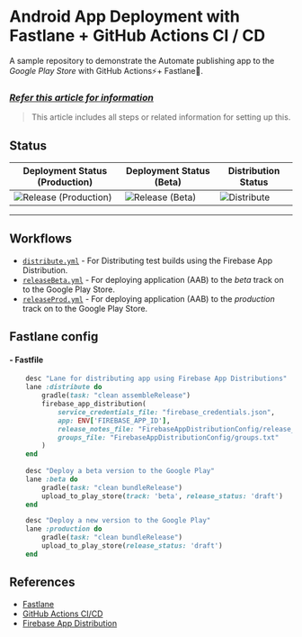 # Android App Deployment with Fastlane + GitHub Actions CI / CD

A sample repository to demonstrate the Automate publishing app to the _Google Play Store_ with GitHub Actions⚡+ Fastlane🏃.  

### [_**Refer this article for information**_](#)
> This article includes all steps or related information for setting up this.

## Status

| Deployment Status (Production)                                                                                             | Deployment Status (Beta)                                                                                       | Distribution Status |
|----------------------------------------------------------------------------------------------------------------------------|----------------------------------------------------------------------------------------------------------------| -------------------- |
| ![Release (Production)](https://github.com/PatilShreyas/AndroidFastlaneCICD/workflows/Release%20(Production)/badge.svg)    | ![Release (Beta)](https://github.com/PatilShreyas/AndroidFastlaneCICD/workflows/Release%20(Beta)/badge.svg)    | ![Distribute](https://github.com/PatilShreyas/AndroidFastlaneCICD/workflows/Distribute/badge.svg) |

---

## Workflows

- [`distribute.yml`](.github/workflows/distribute.yml) - For Distributing test builds using the Firebase App Distribution.
- [`releaseBeta.yml`](.github/workflows/releaseBeta.yml) - For deploying application (AAB) to the _beta_ track on to the Google Play Store.
- [`releaseProd.yml`](.github/workflows/releaseProd.yml) - For deploying application (AAB) to the _production_ track on to the Google Play Store.

## Fastlane config

#### - Fastfile

```ruby
    desc "Lane for distributing app using Firebase App Distributions"
    lane :distribute do
        gradle(task: "clean assembleRelease")
        firebase_app_distribution(
            service_credentials_file: "firebase_credentials.json",
            app: ENV['FIREBASE_APP_ID'],
            release_notes_file: "FirebaseAppDistributionConfig/release_notes.txt",
            groups_file: "FirebaseAppDistributionConfig/groups.txt"
        )
    end
    
    desc "Deploy a beta version to the Google Play"
    lane :beta do
        gradle(task: "clean bundleRelease")
        upload_to_play_store(track: 'beta', release_status: 'draft')
    end

    desc "Deploy a new version to the Google Play"
    lane :production do
        gradle(task: "clean bundleRelease")
        upload_to_play_store(release_status: 'draft')
    end
```

## References

- [Fastlane](https://fastlane.tools/)
- [GitHub Actions CI/CD](https://github.com/features/actions)
- [Firebase App Distribution](https://firebase.google.com/docs/app-distribution)
